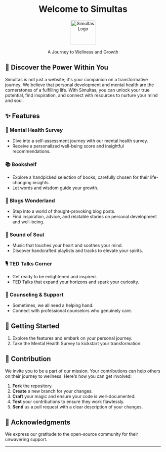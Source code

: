 <h1 align="center">Welcome to Simultas</h1>
<p align="center">
  <img src="image/yourdost-mascot.png" alt="Simultas Logo" width=80px>
</p>
<p align="center">
  A Journey to Wellness and Growth
</p>

## 🌟 Discover the Power Within You

Simultas is not just a website; it's your companion on a transformative journey. We believe that personal development and mental health are the cornerstones of a fulfilling life. With Simultas, you can unlock your true potential, find inspiration, and connect with resources to nurture your mind and soul.

## ✨ Features

### 🧠 Mental Health Survey

- Dive into a self-assessment journey with our mental health survey.
- Receive a personalized well-being score and insightful recommendations.

### 📚 Bookshelf

- Explore a handpicked selection of books, carefully chosen for their life-changing insights.
- Let words and wisdom guide your growth.

### 📖 Blogs Wonderland

- Step into a world of thought-provoking blog posts.
- Find inspiration, advice, and relatable stories on personal development and well-being.

### 🎵 Sound of Soul

- Music that touches your heart and soothes your mind.
- Discover handcrafted playlists and tracks to elevate your spirits.

### 🎙️ TED Talks Corner

- Get ready to be enlightened and inspired.
- TED Talks that expand your horizons and spark your curiosity.

### 🤝 Counseling & Support

- Sometimes, we all need a helping hand.
- Connect with professional counselors who genuinely care.

## 🚀 Getting Started

1. Explore the features and embark on your personal journey.
2. Take the Mental Health Survey to kickstart your transformation.

## 🌈 Contribution

We invite you to be a part of our mission. Your contributions can help others on their journey to wellness. Here's how you can get involved:

1. **Fork** the repository.
2. **Create** a new branch for your changes.
3. **Craft** your magic and ensure your code is well-documented.
4. **Test** your contributions to ensure they work flawlessly.
5. **Send** us a pull request with a clear description of your changes.

## 🙏 Acknowledgments

We express our gratitude to the open-source community for their unwavering support.

---

